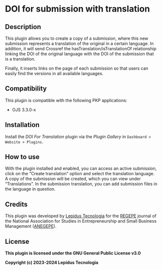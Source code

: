 # DOI for submission with translation

## Description

This plugin allows you to create a copy of a submission, where this new submission represents a translation of the original in a certain language. In addition, it will send Crossref the hasTranslation/isTranslationOf relationship linking the DOI of the original language with the DOI of the submission that is a translation.

Finally, it inserts links on the page of each submission so that users can easily find the versions in all available languages.

## Compatibility

This plugin is compatible with the following PKP applications:

- OJS 3.3.0-x

## Installation

Install the *DOI For Translation* plugin via the *Plugin Gallery* in `Dashboard > Website > Plugins`.

## How to use

With the plugin installed and enabled, you can access an active submission, click on the “Create translation” option and select the translation language. A copy of the submission will be created, which you can view under “Translations”. In the submission translation, you can add submission files in the language in question.  

## Credits

This plugin was developed by [Lepidus Tecnologia](https://lepidus.com.br/) for the [REGEPE](https://regepe.org.br/) journal of the National Association for Studies in Entrepreneurship and Small Business Management ([ANEGEPE](https://anegepe.org.br/)).

## License
__This plugin is licensed under the GNU General Public License v3.0__

__Copyright (c) 2023-2024 Lepidus Tecnologia__